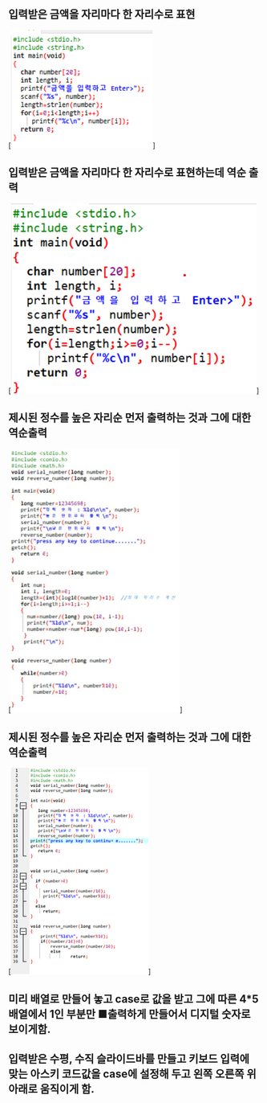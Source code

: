 ## 입력받은 금액을 자리마다 한 자리수로 표현
[![1](./img/1.PNG)]

## 입력받은 금액을 자리마다 한 자리수로 표현하는데 역순 출력
[![1](./img/5_4_2.PNG)]

## 제시된 정수를 높은 자리순 먼저 출력하는 것과 그에 대한 역순출력
[![1](./img/5_4_3.jpg)]

## 제시된 정수를 높은 자리순 먼저 출력하는 것과 그에 대한 역순출력
[![1](./img/5_4_4.png)]

## 미리 배열로 만들어 놓고 case로 값을 받고 그에 따른 4*5배열에서 1인 부분만 ■출력하게 만들어서 디지털 숫자로 보이게함.

## 입력받은 수평, 수직 슬라이드바를 만들고 키보드 입력에 맞는 아스키 코드값을 case에 설정해 두고 왼쪽 오른쪽 위 아래로 움직이게 함.
